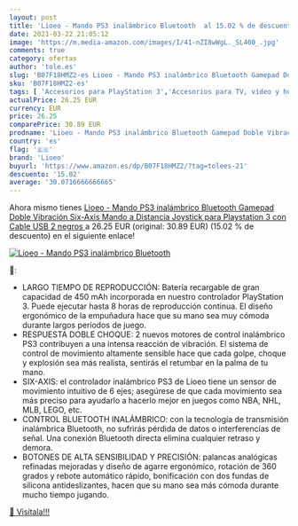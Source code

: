 ```yaml
---
layout: post
title: 'Lioeo - Mando PS3 inalámbrico Bluetooth  al 15.02 % de descuento'
date: 2021-03-22 21:05:12
image: 'https://m.media-amazon.com/images/I/41-nZI8wWgL._SL400_.jpg'
comments: true
category: ofertas
author: 'tole.es'
slug: 'B07F18HMZ2-es Lioeo - Mando PS3 inalámbrico Bluetooth Gamepad Doble...'
sku: 'B07F18HMZ2-es'
tags: [ 'Accesorios para PlayStation 3','Accesorios para TV, vídeo y home cinema','Electrónica','Hardware y juegos para PlayStation 3','Mandos para PlayStation 3','Mandos y controles para PlayStation 3','Sistemas precursores y micro consolas','TV, vídeo y home cinema','Videojuegos','lioeo','playstation', ]
actualPrice: 26.25 EUR
currency: EUR
price: 26.25
comparePrice: 30.89 EUR
prodname: 'Lioeo - Mando PS3 inalámbrico Bluetooth Gamepad Doble Vibración Six-Axis Mando a Distancia Joystick para Playstation 3 con Cable USB  2 negros '
country: 'es'
flag: '🇪🇸'
brand: 'Lioeo'
buyurl: 'https://www.amazon.es/dp/B07F18HMZ2/?tag=tolees-21'
descuento: '15.02'
average: '30.0716666666665'
---
```


Ahora mismo tienes [Lioeo - Mando PS3 inalámbrico Bluetooth Gamepad Doble Vibración Six-Axis Mando a Distancia Joystick para Playstation 3 con Cable USB  2 negros ](https://www.amazon.es/dp/B07F18HMZ2/?tag=tolees-21) a 26.25 EUR (original: 30.89 EUR) (15.02 %  de descuento) en el siguiente enlace!

[![Lioeo - Mando PS3 inalámbrico Bluetooth ](https://m.media-amazon.com/images/I/41-nZI8wWgL._SL400_.jpg)](https://www.amazon.es/dp/B07F18HMZ2/?tag=tolees-21)

🔎:

- LARGO TIEMPO DE REPRODUCCIÓN: Batería recargable de gran capacidad de 450 mAh incorporada en nuestro controlador PlayStation 3. Puede ejecutar hasta 8 horas de reproducción continua. El diseño ergonómico de la empuñadura hace que su mano sea muy cómoda durante largos períodos de juego.
- RESPUESTA DOBLE CHOQUE: 2 nuevos motores de control inalámbrico PS3 contribuyen a una intensa reacción de vibración. El sistema de control de movimiento altamente sensible hace que cada golpe, choque y explosión sea más realista, sentirás el retumbar en la palma de tu mano.
- SIX-AXIS: el controlador inalámbrico PS3 de Lioeo tiene un sensor de movimiento intuitivo de 6 ejes; asegúrese de que cada movimiento sea más preciso para ayudarlo a hacerlo mejor en juegos como NBA, NHL, MLB, LEGO, etc.
- CONTROL BLUETOOTH INALÁMBRICO: con la tecnología de transmisión inalámbrica Bluetooth, no sufrirás pérdida de datos o interferencias de señal. Una conexión Bluetooth directa elimina cualquier retraso y demora.
- BOTONES DE ALTA SENSIBILIDAD Y PRECISIÓN: palancas analógicas refinadas mejoradas y diseño de agarre ergonómico, rotación de 360 ​​grados y rebote automático rápido, bonificación con dos fundas de silicona antideslizantes, hacen que su mano sea más cómoda durante mucho tiempo jugando.

[🛒 Visítala!!!](https://www.amazon.es/dp/B07F18HMZ2/?tag=tolees-21)
